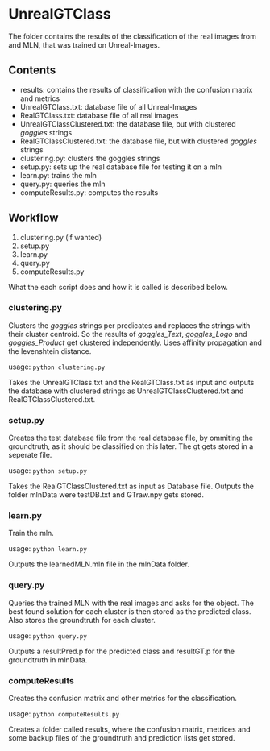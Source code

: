 # UnrealGTClass

The folder contains the results of the classification of the real images from and MLN, that was trained on Unreal-Images.

## Contents

- results: contains the results of classification with the confusion matrix and metrics
- UnrealGTClass.txt: database file of all Unreal-Images
- RealGTClass.txt: database file of all real images
- UnrealGTClassClustered.txt: the database file, but with clustered *goggles* strings
- RealGTClassClustered.txt: the database file, but with clustered *goggles* strings
- clustering.py: clusters the goggles strings
- setup.py: sets up the real database file for testing it on a mln
- learn.py: trains the mln
- query.py: queries the mln
- computeResults.py: computes the results

## Workflow

1. clustering.py (if wanted)
2. setup.py
3. learn.py
4. query.py
5. computeResults.py

What the each script does and how it is called is described below. 

### clustering.py

Clusters the *goggles* strings per predicates and replaces the strings with their cluster centroid. So the results of *goggles_Text*, *goggles_Logo* and *goggles_Product* get clustered independently.
Uses affinity propagation and the levenshtein distance.

usage: `python clustering.py`

Takes the UnrealGTClass.txt and the RealGTClass.txt as input and outputs the database with clustered strings as UnrealGTClassClustered.txt and RealGTClassClustered.txt.

### setup.py

Creates the test database file from the real database file, by ommiting the groundtruth, as it should be classified on this later. The gt gets stored in a seperate file.

usage: `python setup.py`

Takes the RealGTClassClustered.txt as input as Database file. Outputs the folder mlnData were testDB.txt and GTraw.npy gets stored.

### learn.py

Train the mln.

usage: `python learn.py`

Outputs the learnedMLN.mln file in the mlnData folder.

### query.py

Queries the trained MLN with the real images and asks for the object. The best found solution for each cluster is then stored as the predicted class. Also stores the groundtruth for each cluster.

usage: `python query.py`

Outputs a resultPred.p for the predicted class and resultGT.p for the groundtruth in mlnData.

### computeResults

Creates the confusion matrix and other metrics for the classification. 

usage: `python computeResults.py`

Creates a folder called results, where the confusion matrix, metrices and some backup files of the groundtruth and prediction lists get stored. 